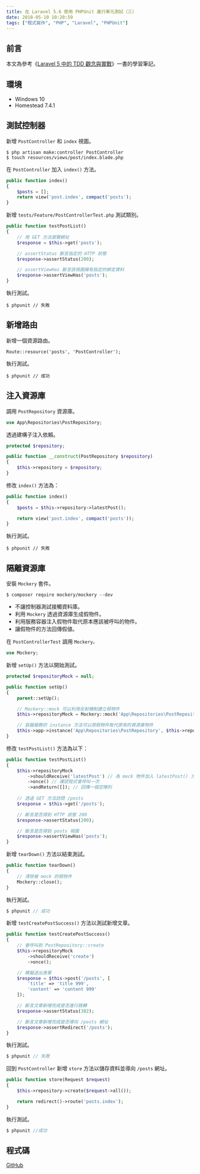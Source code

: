 ```yaml
---
title: 在 Laravel 5.6 使用 PHPUnit 進行單元測試（三）
date: 2018-05-10 10:20:59
tags: ["程式寫作", "PHP", "Laravel", "PHPUnit"]
---
```


## 前言
本文為參考《[Laravel 5 中的 TDD 觀念與實戰](https://jaceju-books.gitbooks.io/tdd-in-laravel-5)》一書的學習筆記。

## 環境
- Windows 10
- Homestead 7.4.1

## 測試控制器
新增 `PostController` 和 `index` 視圖。
```
$ php artisan make:controller PostController
$ touch resources/views/post/index.blade.php
```
在 `PostController` 加入 `index()` 方法。
```PHP
public function index()
{
    $posts = [];
    return view('post.index', compact('posts');
}
```
新增 `tests/Feature/PostControllerTest.php` 測試類別。
```PHP
public function testPostList()
{
    // 用 GET 方法瀏覽網址
    $response = $this->get('posts');

    // assertStatus 斷言指定的 HTTP 狀態
    $response->assertStatus(200);

    // assertViewHas 斷言該視圖擁有指定的綁定資料
    $response->assertViewHas('posts');
}
```
執行測試。
```
$ phpunit // 失敗
```

## 新增路由
新增一個資源路由。
```
Route::resource('posts', 'PostController');
```
執行測試。
```
$ phpunit // 成功
```

## 注入資源庫
調用 `PostRepository` 資源庫。
```PHP
use App\Repositories\PostRepository;
```
透過建構子注入依賴。
```PHP
protected $repository;

public function __construct(PostRepository $repository)
{
    $this->repository = $repository;
}
```
修改 `index()` 方法為：
```PHP
public function index()
{
    $posts = $this->repository->latestPost();

    return view('post.index', compact('posts'));
}
```
執行測試。
```
$ phpunit // 失敗
```

## 隔離資源庫
安裝 `Mockery` 套件。
```
$ composer require mockery/mockery --dev
```
- 不讓控制器測試接觸資料庫。
- 利用 `Mockery` 透過資源庫生成假物件。
- 利用服務容器注入假物件取代原本應該被呼叫的物件。
- 讓假物件的方法回傳假値。

在 `PostControllerTest` 調用 `Mockery。`
```PHP
use Mockery;
```
新增 `setUp()` 方法以開始測試。
```PHP
protected $repositoryMock = null;

public function setUp()
{
    parent::setUp();

    // Mockery::mock 可以利用反射機制建立假物件
    $this->repositoryMock = Mockery::mock('App\Repositories\PostRepository');

    // 容器服務的 instance 方法可以用假物件取代原來的資源庫物件
    $this->app->instance('App\Repositories\PostRepository', $this->repositoryMock);
}
```
修改 `testPostList()` 方法為以下：
```PHP
public function testPostList()
{
    $this->repositoryMock
        ->shouldReceive('latestPost') // 為 mock 物件加入 latestPost() 方法
        ->once() // 確認程式會呼叫一次
        ->andReturn([]); // 回傳一個空陣列
        
    // 透過 GET 方法訪問 /posts
    $response = $this->get('/posts');

    // 斷言是否得到 HTTP 狀態 200
    $response->assertStatus(200);

    // 斷言是否得到 posts 視圖
    $response->assertViewHas('posts');
}
```
新增 `tearDown()` 方法以結束測試。
```PHP
public function tearDown()
{
    // 清除被 mock 的假物件
    Mockery::close();
}
```
執行測試。
```PHP
$ phpunit // 成功
```
新增 `testCreatePostSuccess()` 方法以測試新增文章。
```PHP
public function testCreatePostSuccess()
{
    // 會呼叫到 PostRepository::create
    $this->repositoryMock
        ->shouldReceive('create')
        ->once();

    // 模擬送出表單
    $response = $this->post('/posts', [
        'title' => 'title 999',
        'content' => 'content 999'
    ]);

    // 斷言文章新增完成是否進行跳轉
    $response->assertStatus(302);

    // 斷言文章新增完成是否導向 /posts 網址
    $response->assertRedirect('/posts');
}
```
執行測試。
```PHP
$ phpunit // 失敗
```
回到 `PostController` 新增 `store` 方法以儲存資料並導向 `/posts` 網址。
```PHP
public function store(Request $request)
{
    $this->repository->create($request->all());

    return redirect()->route('posts.index');
}
```
執行測試。
```PHP
$ phpunit //成功
```

## 程式碼
[GitHub](https://github.com/memochou1993/post)